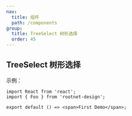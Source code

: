 ```yaml
---
nav:
  title: 组件
  path: /components
group:
  title: TreeSelect 树形选择
  order: 45
---
```


## TreeSelect 树形选择

示例：

```tsx
import React from 'react';
import { Foo } from 'rootnet-design';

export default () => <span>First Demo</span>;
```
